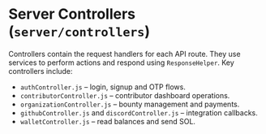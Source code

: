 # Server Controllers (`server/controllers`)

Controllers contain the request handlers for each API route. They use services to perform actions and respond using `ResponseHelper`.
Key controllers include:

- `authController.js` – login, signup and OTP flows.
- `contributorController.js` – contributor dashboard operations.
- `organizationController.js` – bounty management and payments.
- `githubController.js` and `discordController.js` – integration callbacks.
- `walletController.js` – read balances and send SOL.

